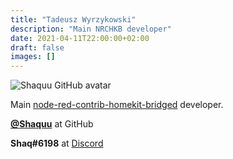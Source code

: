 ```yaml
---
title: "Tadeusz Wyrzykowski"
description: "Main NRCHKB developer"
date: 2021-04-11T22:00:00+02:00
draft: false
images: []
---
```


![Shaquu GitHub avatar](https://avatars.githubusercontent.com/u/2881159?v=4&s=100)

Main [node-red-contrib-homekit-bridged](https://github.com/NRCHKB/node-red-contrib-homekit-bridged) developer.

[**@Shaquu**](https://github.com/Shaquu) at GitHub

**Shaq#6198** at [Discord](https://discord.gg/uvYac5u)
